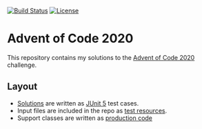 [![Build Status](https://github.com/jwcarman/adventofcode2020/workflows/Master%20Build/badge.svg)](https://github.com/jwcarman/adventofcode2020/actions?query=workflow%3A%22Master+Build%22)
[![License](http://img.shields.io/:license-apache-brightgreen.svg)](http://www.apache.org/licenses/LICENSE-2.0.html)

# Advent of Code 2020

This repository contains my solutions to the [Advent of Code 2020](https://adventofcode.com/2020) challenge.

## Layout

- [Solutions](src/test/java/adventofcode) are written as [JUnit 5](https://junit.org/junit5/) test cases.
- Input files are included in the repo as [test resources](src/test/resources).
- Support classes are written as [production code](src/main/java/adventofcode)
